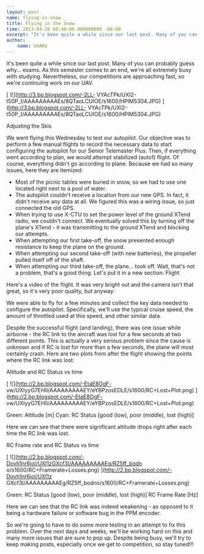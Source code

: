 ```yaml
---
layout: post 
name: flying-in-snow 
title: Flying in the Snow 
time: 2013-04-20 00:40:00.000000000 -06:00 
excerpt: "It's been quite a while since our last post. Many of you can probably guess why... exams. As this semester comes to an end, we're all extremely busy with studying. Nevertheless, our competitions are approaching fast, so we're continuing work on our UAV."
author:
    name: UAARG
--- 
```


It's been quite a while since our
last post. Many of you can probably guess why... exams. As this semester comes
to an end, we're all extremely busy with studying. Nevertheless, our
competitions are approaching fast, so we're continuing work on our UAV.  
  

[ ![](http://3.bp.blogspot.com/-2LL-
VYAcTPk/UXI2-t50P_I/AAAAAAAAAEs/8QTaoLCUIOE/s1600/HPIM5304.JPG)
](http://3.bp.blogspot.com/-2LL-
VYAcTPk/UXI2-t50P_I/AAAAAAAAAEs/8QTaoLCUIOE/s1600/HPIM5304.JPG)

Adjusting the Skis

We went flying this Wednesday to test our autopilot. Our objective was to
perform a few manual flights to record the necessary data to start configuring
the autopilot for our Senior Telemaster Plus. Then, if everything went
according to plan, we would attempt stabilized (auto1) flight. Of course,
everything didn't go according to plane. Because we had so many issues, here
they are itemized:  
  

  * Most of the picnic tables were buried in snow, so we had to use one located right next to a pool of water. 
  * The autopilot couldn't receive a location from our new GPS. In fact, it didn't receive any data at all. We figured this was a wiring issue, so just connected the old GPS. 
  * When trying to use X-CTU to set the power level of the ground XTend radio, we couldn't connect. We eventually solved this by turning off the plane's XTend - it was transmitting to the ground XTend and blocking our attempts. 
  * When attempting our first take-off, the snow presented enough resistance to keep the plane on the ground. 
  * When attempting our second take-off (with new batteries), the propeller pulled itself off of the shaft. 
  * When attempting our third take-off, the plane... took off. Wait, that's not a problem, that's a good thing. Let's put it in a new section: 
Flight  
  
Here's a video of the flight. It was very bright out and the camera isn't that
great, so it's very poor quality, but anyway:  

  

We were able to fly for a few minutes and collect the key data needed to
configure the autopilot. Specifically, we'll use the typical cruise speed, the
amount of throttled used at this speed, and other similar data.

  

Despite the successful flight (and landing), there was one issue while
airborne - the RC link to the aircraft was lost for a few seconds at two
different points. This is actually a very serious problem since the cause is
unknown and if RC is lost for more than a few seconds, the plane will most
certainly crash. Here are two plots from after the flight showing the points
where the RC link was lost:

  

Altitude and RC Status vs time

  

[ ![](http://2.bp.blogspot.com/-EtaE8OgF-
vw/UXIyyG7EHII/AAAAAAAAAEY/eYBPzosEDLE/s1600/RC+Lost+Plot.png)
](http://2.bp.blogspot.com/-EtaE8OgF-
vw/UXIyyG7EHII/AAAAAAAAAEY/eYBPzosEDLE/s1600/RC+Lost+Plot.png)

Green: Altitude [m]       Cyan: RC Status [good (low), poor (middle), lost
(high)]

Here we can see that there were significant altitude drops right after each
time the RC link was lost.  
  
  

RC Frame rate and RC Status vs time

[ ![](http://2.bp.blogspot.com/-Dovh1nr6joI/UXI1zGXcf3I/AAAAAAAAAEg/RZ5ff_bodn
o/s1600/RC+Framerate+Losses.png) ](http://2.bp.blogspot.com/-Dovh1nr6joI/UXI1z
GXcf3I/AAAAAAAAAEg/RZ5ff_bodno/s1600/RC+Framerate+Losses.png)

Green: RC Status [good (low), poor (middle), lost (high)]     RC Frame Rate
[Hz]

Here we can see that the RC link was indeed weakening - as opposed to it being
a hardware failure or software bug in the PPM encoder.

  
So we're going to have to do some more testing in an attempt to fix this
problem. Over the next days and weeks, we'll be working hard on this and many
more issues that are sure to pop up. Despite being busy, we'll try to keep
making posts, especially once we get to competition, so stay tuned!!!  
  
  

